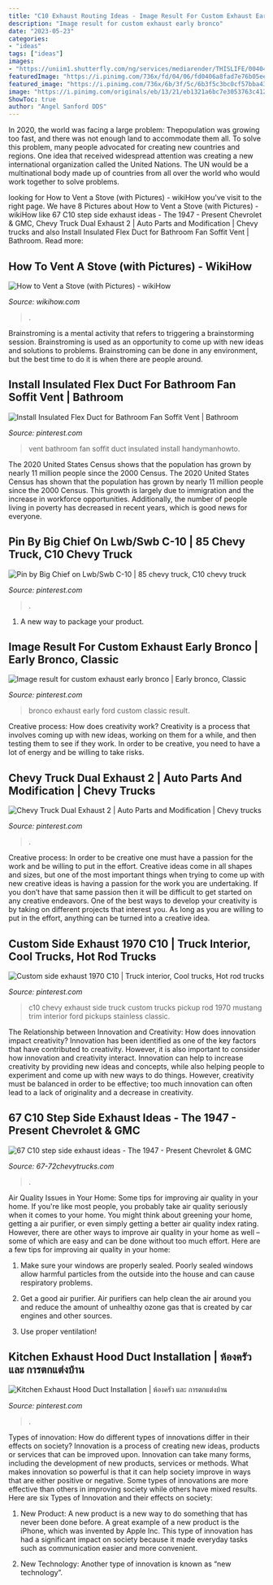 ```yaml
---
title: "C10 Exhaust Routing Ideas - Image Result For Custom Exhaust Early Bronco"
description: "Image result for custom exhaust early bronco"
date: "2023-05-23"
categories:
- "ideas"
tags: ["ideas"]
images:
- "https://uniim1.shutterfly.com/ng/services/mediarender/THISLIFE/004040626573/media/24172144475/medium/1541812632/enhance"
featuredImage: "https://i.pinimg.com/736x/fd/04/06/fd0406a8fad7e76b05eed3de79511964.jpg"
featured_image: "https://i.pinimg.com/736x/6b/3f/5c/6b3f5c3bc0cf57bba437933437e05608.jpg"
image: "https://i.pinimg.com/originals/eb/13/21/eb1321a6bc7e3053763c412d905f9288.jpg"
ShowToc: true
author: "Angel Sanford DDS"
---
```



In 2020, the world was facing a large problem: Thepopulation was growing too fast, and there was not enough land to accommodate them all. To solve this problem, many people advocated for creating new countries and regions. One idea that received widespread attention was creating a new international organization called the United Nations. The UN would be a multinational body made up of countries from all over the world who would work together to solve problems.

	

		
looking for How to Vent a Stove (with Pictures) - wikiHow you've visit to the right page. We have 8 Pictures about How to Vent a Stove (with Pictures) - wikiHow like 67 C10 step side exhaust ideas - The 1947 - Present Chevrolet &amp; GMC, Chevy Truck Dual Exhaust 2 | Auto Parts and Modification | Chevy trucks and also Install Insulated Flex Duct for Bathroom Fan Soffit Vent | Bathroom. Read more:
		
    
## How To Vent A Stove (with Pictures) - WikiHow

<img loading=lazy src="https://www.wikihow.com/images/4/41/Vent-a-Stove-Step-12.jpg" onerror="this.onerror=null;this.src='https://tse4.mm.bing.net/th?id=OIP.TwOwtkMnrOTEiW34cuRUsQHaFj&amp;pid=15.1';" alt="How to Vent a Stove (with Pictures) - wikiHow">

_Source: wikihow.com_

>. 

	

Brainstroming is a mental activity that refers to triggering a brainstorming session. Brainstroming is used as an opportunity to come up with new ideas and solutions to problems. Brainstroming can be done in any environment, but the best time to do it is when there are people around.

    
## Install Insulated Flex Duct For Bathroom Fan Soffit Vent | Bathroom

<img loading=lazy src="https://i.pinimg.com/736x/fd/04/06/fd0406a8fad7e76b05eed3de79511964.jpg" onerror="this.onerror=null;this.src='https://tse3.mm.bing.net/th?id=OIP.3HFwfro-lEb_AxCf0t6HUAAAAA&amp;pid=15.1';" alt="Install Insulated Flex Duct for Bathroom Fan Soffit Vent | Bathroom">

_Source: pinterest.com_

>vent bathroom fan soffit duct insulated install handymanhowto. 

	

The 2020 United States Census shows that the population has grown by nearly 11 million people since the 2000 Census.
The 2020 United States Census has shown that the population has grown by nearly 11 million people since the 2000 Census. This growth is largely due to immigration and the increase in workforce opportunities. Additionally, the number of people living in poverty has decreased in recent years, which is good news for everyone.

    
## Pin By Big Chief On Lwb/Swb C-10 | 85 Chevy Truck, C10 Chevy Truck

<img loading=lazy src="https://i.pinimg.com/originals/4c/e7/5b/4ce75bbb01127c5c3fd98cd18d685477.jpg" onerror="this.onerror=null;this.src='https://tse2.mm.bing.net/th?id=OIP.rg6kJ1l9WSPKn72FwkulwAHaHW&amp;pid=15.1';" alt="Pin by Big Chief on Lwb/Swb C-10 | 85 chevy truck, C10 chevy truck">

_Source: pinterest.com_

>. 

	

1. A new way to package your product.

    
## Image Result For Custom Exhaust Early Bronco | Early Bronco, Classic

<img loading=lazy src="https://i.pinimg.com/736x/6b/3f/5c/6b3f5c3bc0cf57bba437933437e05608.jpg" onerror="this.onerror=null;this.src='https://tse4.mm.bing.net/th?id=OIP.gSpIZaaaeThk4rMhRsarsgHaFj&amp;pid=15.1';" alt="Image result for custom exhaust early bronco | Early bronco, Classic">

_Source: pinterest.com_

>bronco exhaust early ford custom classic result. 

	

Creative process: How does creativity work?
Creativity is a process that involves coming up with new ideas, working on them for a while, and then testing them to see if they work. In order to be creative, you need to have a lot of energy and be willing to take risks.

    
## Chevy Truck Dual Exhaust 2 | Auto Parts And Modification | Chevy Trucks

<img loading=lazy src="https://i.pinimg.com/736x/12/c3/b9/12c3b9d07ec7aa5683a8247a2bdfa528--silver-coins-clay.jpg" onerror="this.onerror=null;this.src='https://tse4.mm.bing.net/th?id=OIP.V5O-TEbY37bTtbpDP8BWTgHaE7&amp;pid=15.1';" alt="Chevy Truck Dual Exhaust 2 | Auto Parts and Modification | Chevy trucks">

_Source: pinterest.com_

>. 

	

Creative process: In order to be creative one must have a passion for the work and be willing to put in the effort.
Creative ideas come in all shapes and sizes, but one of the most important things when trying to come up with new creative ideas is having a passion for the work you are undertaking. If you don’t have that same passion then it will be difficult to get started on any creative endeavors. One of the best ways to develop your creativity is by taking on different projects that interest you. As long as you are willing to put in the effort, anything can be turned into a creative idea.

    
## Custom Side Exhaust 1970 C10 | Truck Interior, Cool Trucks, Hot Rod Trucks

<img loading=lazy src="https://i.pinimg.com/originals/eb/13/21/eb1321a6bc7e3053763c412d905f9288.jpg" onerror="this.onerror=null;this.src='https://tse4.mm.bing.net/th?id=OIP.wadAejYUg1u7-MdyG-I_hAHaFj&amp;pid=15.1';" alt="Custom side exhaust 1970 C10 | Truck interior, Cool trucks, Hot rod trucks">

_Source: pinterest.com_

>c10 chevy exhaust side truck custom trucks pickup rod 1970 mustang trim interior ford pickups stainless classic. 

	

The Relationship between Innovation and Creativity: How does innovation impact creativity?
Innovation has been identified as one of the key factors that have contributed to creativity. However, it is also important to consider how innovation and creativity interact. Innovation can help to increase creativity by providing new ideas and concepts, while also helping people to experiment and come up with new ways to do things. However, creativity must be balanced in order to be effective; too much innovation can often lead to a lack of originality and a decrease in creativity.

    
## 67 C10 Step Side Exhaust Ideas - The 1947 - Present Chevrolet &amp; GMC

<img loading=lazy src="https://uniim1.shutterfly.com/ng/services/mediarender/THISLIFE/004040626573/media/24172144475/medium/1541812632/enhance" onerror="this.onerror=null;this.src='https://tse3.mm.bing.net/th?id=OIP.NzDy_FA5RKJp0AN3ar5BhgHaE7&amp;pid=15.1';" alt="67 C10 step side exhaust ideas - The 1947 - Present Chevrolet &amp; GMC">

_Source: 67-72chevytrucks.com_

>. 

	

Air Quality Issues in Your Home: Some tips for improving air quality in your home.
If you're like most people, you probably take air quality seriously when it comes to your home. You might think about greening your home, getting a air purifier, or even simply getting a better air quality index rating. However, there are other ways to improve air quality in your home as well – some of which are easy and can be done without too much effort. Here are a few tips for improving air quality in your home: 
1) Make sure your windows are properly sealed. Poorly sealed windows allow harmful particles from the outside into the house and can cause respiratory problems.

2) Get a good air purifier. Air purifiers can help clean the air around you and reduce the amount of unhealthy ozone gas that is created by car engines and other sources.

3) Use proper ventilation!

    
## Kitchen Exhaust Hood Duct Installation | ห้องครัว และ การตกแต่งบ้าน

<img loading=lazy src="https://i.pinimg.com/originals/17/e4/ce/17e4ce618c88845a39a94d14cd7af29f.jpg" onerror="this.onerror=null;this.src='https://tse2.mm.bing.net/th?id=OIP.BEUc2zD6pUN2Kqv_T_iU8gHaGI&amp;pid=15.1';" alt="Kitchen Exhaust Hood Duct Installation | ห้องครัว และ การตกแต่งบ้าน">

_Source: pinterest.com_

>. 

	

Types of innovation: How do different types of innovations differ in their effects on society?
Innovation is a process of creating new ideas, products or services that can be improved upon. Innovation can take many forms, including the development of new products, services or methods. What makes innovation so powerful is that it can help society improve in ways that are either positive or negative. Some types of innovations are more effective than others in improving society while others have mixed results. Here are six Types of Innovation and their effects on society: 
1) New Product: A new product is a new way to do something that has never been done before. A great example of a new product is the iPhone, which was invented by Apple Inc. This type of innovation has had a significant impact on society because it made everyday tasks such as communication easier and more convenient. 

2) New Technology: Another type of innovation is known as “new technology”.

